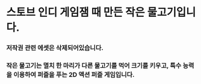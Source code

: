 # 스토브 인디 게임잼 때 만든 작은 물고기입니다.
### 저작권 관련 에셋은 삭제되어있습니다.
### 작은 물고기는 멸치 한 마리가 다른 물고기를 먹어 크기를 키우고, 특수 능력을 이용하여 퍼즐을 푸는 2D 액션 퍼즐 게임입니다.
